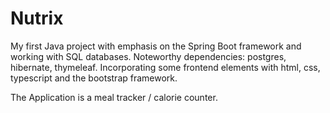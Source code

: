 # Nutrix
My first Java project with emphasis on the Spring Boot framework and working with SQL databases. Noteworthy dependencies: postgres, hibernate, thymeleaf. Incorporating some frontend elements with html, css, typescript and the bootstrap framework.

The Application is a meal tracker / calorie counter.
